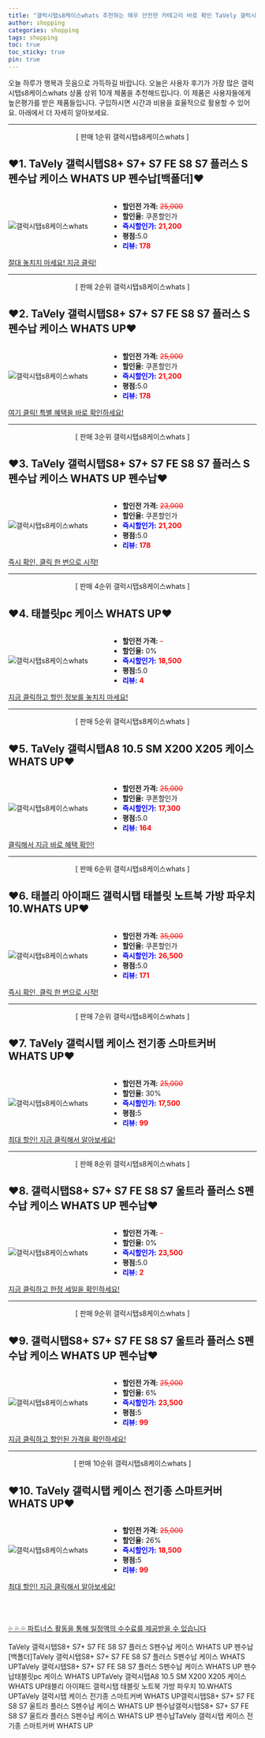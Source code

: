 ```yaml
---
title: "갤럭시탭s8케이스whats 추천하는 매우 안전한 카테고리 바로 확인 TaVely 갤럭시탭S8+ S7+ S7 FE"
author: shopping
categories: shopping
tags: shopping
toc: true
toc_sticky: true
pin: true
---
```

오늘 하루가 행복과 웃음으로 가득하길 바랍니다. 오늘은 사용자 후기가 가장 많은 갤럭시탭s8케이스whats 상품 상위 10개 제품을 추천해드립니다. 이 제품은 사용자들에게 높은평가를 받은 제품들입니다. 구입하시면 시간과 비용을 효율적으로 활용할 수 있어요. 아래에서 더 자세히 알아보세요.

---
<p class="toplist" style="margin: 0 auto; display: block; width: fit-content;">[ 판매 1순위 갤럭시탭s8케이스whats ]</p>

<h2><strong>❤️1. TaVely 갤럭시탭S8+ S7+ S7 FE S8 S7 플러스 S펜수납 케이스 WHATS UP 펜수납[백폴더]❤️</strong></h2>

<div style="display: flex; align-items: center;">
    <div style="flex: 0.4;">
        <img src="https://thumbnail8.coupangcdn.com/thumbnails/remote/230x230ex/image/vendor_inventory/dcdf/b769867caaea1342d595cc340e5c47af1da7a88afa5437934e34fcc8f432.jpg" alt="갤럭시탭s8케이스whats" style="max-width: 100%;">
    </div>
    <div style="flex: 0.6; margin-left: 10px;">
        <ul>
            <li><strong>할인전 가격:</strong> <del style="color: red;">25,000</del></li>
            <li><strong>할인율:</strong> 쿠폰할인가</li>
            <li><span style='color:blue'><strong>즉시할인가:</strong></span> <span style='color:red'><strong>21,200</strong></span></li>
            <li><strong>평점:</strong>5.0</li>
            <li><span style='color:blue'><strong>리뷰:</strong></span> <span style='color:red'><strong>178</strong></span></li>
        </ul>
    </div>
</div>
<div class="center">
    <a href="https://William4Davisa.github.io?lptag=AF9450613&subid=githubio&pageKey=7339734530&traceid=V0-153&itemId=19887738536&vendorItemId=86988097876" class="myButton">
        절대 놓치지 마세요! 지금 클릭!
    </a>
</div>


---
<p class="toplist" style="margin: 0 auto; display: block; width: fit-content;">[ 판매 2순위 갤럭시탭s8케이스whats ]</p>

<h2><strong>❤️2. TaVely 갤럭시탭S8+ S7+ S7 FE S8 S7 플러스 S펜수납 케이스 WHATS UP❤️</strong></h2>

<div style="display: flex; align-items: center;">
    <div style="flex: 0.4;">
        <img src="https://thumbnail9.coupangcdn.com/thumbnails/remote/230x230ex/image/vendor_inventory/0030/5ded1eba304443a1a6c7493989181498c08809cee1c76f600dae00c8f72e.jpg" alt="갤럭시탭s8케이스whats" style="max-width: 100%;">
    </div>
    <div style="flex: 0.6; margin-left: 10px;">
        <ul>
            <li><strong>할인전 가격:</strong> <del style="color: red;">25,000</del></li>
            <li><strong>할인율:</strong> 쿠폰할인가</li>
            <li><span style='color:blue'><strong>즉시할인가:</strong></span> <span style='color:red'><strong>21,200</strong></span></li>
            <li><strong>평점:</strong>5.0</li>
            <li><span style='color:blue'><strong>리뷰:</strong></span> <span style='color:red'><strong>178</strong></span></li>
        </ul>
    </div>
</div>
<div class="center">
    <a href="https://William4Davisa.github.io?lptag=AF9450613&subid=githubio&pageKey=7339734530&traceid=V0-153&itemId=18862046896&vendorItemId=5457007784" class="myButton">
        여기 클릭! 특별 혜택을 바로 확인하세요!
    </a>
</div>


---
<p class="toplist" style="margin: 0 auto; display: block; width: fit-content;">[ 판매 3순위 갤럭시탭s8케이스whats ]</p>

<h2><strong>❤️3. TaVely 갤럭시탭S8+ S7+ S7 FE S8 S7 플러스 S펜수납 케이스 WHATS UP 펜수납❤️</strong></h2>

<div style="display: flex; align-items: center;">
    <div style="flex: 0.4;">
        <img src="https://thumbnail9.coupangcdn.com/thumbnails/remote/230x230ex/image/vendor_inventory/0030/5ded1eba304443a1a6c7493989181498c08809cee1c76f600dae00c8f72e.jpg" alt="갤럭시탭s8케이스whats" style="max-width: 100%;">
    </div>
    <div style="flex: 0.6; margin-left: 10px;">
        <ul>
            <li><strong>할인전 가격:</strong> <del style="color: red;">23,000</del></li>
            <li><strong>할인율:</strong> 쿠폰할인가</li>
            <li><span style='color:blue'><strong>즉시할인가:</strong></span> <span style='color:red'><strong>21,200</strong></span></li>
            <li><strong>평점:</strong>5.0</li>
            <li><span style='color:blue'><strong>리뷰:</strong></span> <span style='color:red'><strong>178</strong></span></li>
        </ul>
    </div>
</div>
<div class="center">
    <a href="https://William4Davisa.github.io?lptag=AF9450613&subid=githubio&pageKey=7339734530&traceid=V0-153&itemId=18862046930&vendorItemId=5457007947" class="myButton">
        즉시 확인, 클릭 한 번으로 시작!
    </a>
</div>


---
<p class="toplist" style="margin: 0 auto; display: block; width: fit-content;">[ 판매 4순위 갤럭시탭s8케이스whats ]</p>

<h2><strong>❤️4. 태블릿pc 케이스 WHATS UP❤️</strong></h2>

<div style="display: flex; align-items: center;">
    <div style="flex: 0.4;">
        <img src="https://thumbnail6.coupangcdn.com/thumbnails/remote/230x230ex/image/vendor_inventory/7743/c8b192934c0ef4ba081a77c70b5b027ac944587873d2f305bf45746d6533.jpg" alt="갤럭시탭s8케이스whats" style="max-width: 100%;">
    </div>
    <div style="flex: 0.6; margin-left: 10px;">
        <ul>
            <li><strong>할인전 가격:</strong> <del style="color: red;">-</del></li>
            <li><strong>할인율:</strong> 0%</li>
            <li><span style='color:blue'><strong>즉시할인가:</strong></span> <span style='color:red'><strong>18,500</strong></span></li>
            <li><strong>평점:</strong>5.0</li>
            <li><span style='color:blue'><strong>리뷰:</strong></span> <span style='color:red'><strong>4</strong></span></li>
        </ul>
    </div>
</div>
<div class="center">
    <a href="https://William4Davisa.github.io?lptag=AF9450613&subid=githubio&pageKey=7009720062&traceid=V0-153&itemId=17220994476&vendorItemId=84392815960" class="myButton">
        지금 클릭하고 할인 정보를 놓치지 마세요!
    </a>
</div>


---
<p class="toplist" style="margin: 0 auto; display: block; width: fit-content;">[ 판매 5순위 갤럭시탭s8케이스whats ]</p>

<h2><strong>❤️5. TaVely 갤럭시탭A8 10.5 SM X200 X205 케이스 WHATS UP❤️</strong></h2>

<div style="display: flex; align-items: center;">
    <div style="flex: 0.4;">
        <img src="https://thumbnail8.coupangcdn.com/thumbnails/remote/230x230ex/image/vendor_inventory/0ba9/b67bf9ca7b5bd5ced64e06c87524be88809deec5306c0f48ac7a33e6bec5.jpg" alt="갤럭시탭s8케이스whats" style="max-width: 100%;">
    </div>
    <div style="flex: 0.6; margin-left: 10px;">
        <ul>
            <li><strong>할인전 가격:</strong> <del style="color: red;">25,000</del></li>
            <li><strong>할인율:</strong> 쿠폰할인가</li>
            <li><span style='color:blue'><strong>즉시할인가:</strong></span> <span style='color:red'><strong>17,300</strong></span></li>
            <li><strong>평점:</strong>5.0</li>
            <li><span style='color:blue'><strong>리뷰:</strong></span> <span style='color:red'><strong>164</strong></span></li>
        </ul>
    </div>
</div>
<div class="center">
    <a href="https://William4Davisa.github.io?lptag=AF9450613&subid=githubio&pageKey=6422697347&traceid=V0-153&itemId=13825605230&vendorItemId=81075813153" class="myButton">
        클릭해서 지금 바로 혜택 확인!
    </a>
</div>


---
<p class="toplist" style="margin: 0 auto; display: block; width: fit-content;">[ 판매 6순위 갤럭시탭s8케이스whats ]</p>

<h2><strong>❤️6. 태블리 아이패드 갤럭시탭 태블릿 노트북 가방 파우치 10.WHATS UP❤️</strong></h2>

<div style="display: flex; align-items: center;">
    <div style="flex: 0.4;">
        <img src="https://thumbnail8.coupangcdn.com/thumbnails/remote/230x230ex/image/vendor_inventory/8fcc/0007109970a5147baf48883bf201d642092ac1557519e9ef6b7d75d0ea18.jpg" alt="갤럭시탭s8케이스whats" style="max-width: 100%;">
    </div>
    <div style="flex: 0.6; margin-left: 10px;">
        <ul>
            <li><strong>할인전 가격:</strong> <del style="color: red;">35,000</del></li>
            <li><strong>할인율:</strong> 쿠폰할인가</li>
            <li><span style='color:blue'><strong>즉시할인가:</strong></span> <span style='color:red'><strong>26,500</strong></span></li>
            <li><strong>평점:</strong>5.0</li>
            <li><span style='color:blue'><strong>리뷰:</strong></span> <span style='color:red'><strong>171</strong></span></li>
        </ul>
    </div>
</div>
<div class="center">
    <a href="https://William4Davisa.github.io?lptag=AF9450613&subid=githubio&pageKey=7319627042&traceid=V0-153&itemId=18770589488&vendorItemId=85576583581" class="myButton">
        즉시 확인, 클릭 한 번으로 시작!
    </a>
</div>


---
<p class="toplist" style="margin: 0 auto; display: block; width: fit-content;">[ 판매 7순위 갤럭시탭s8케이스whats ]</p>

<h2><strong>❤️7. TaVely 갤럭시탭 케이스 전기종 스마트커버 WHATS UP❤️</strong></h2>

<div style="display: flex; align-items: center;">
    <div style="flex: 0.4;">
        <img src="https://thumbnail6.coupangcdn.com/thumbnails/remote/230x230ex/image/vendor_inventory/7743/c8b192934c0ef4ba081a77c70b5b027ac944587873d2f305bf45746d6533.jpg" alt="갤럭시탭s8케이스whats" style="max-width: 100%;">
    </div>
    <div style="flex: 0.6; margin-left: 10px;">
        <ul>
            <li><strong>할인전 가격:</strong> <del style="color: red;">25,000</del></li>
            <li><strong>할인율:</strong> 30%</li>
            <li><span style='color:blue'><strong>즉시할인가:</strong></span> <span style='color:red'><strong>17,500</strong></span></li>
            <li><strong>평점:</strong>5</li>
            <li><span style='color:blue'><strong>리뷰:</strong></span> <span style='color:red'><strong>99</strong></span></li>
        </ul>
    </div>
</div>
<div class="center">
    <a href="https://William4Davisa.github.io?lptag=AF9450613&subid=githubio&pageKey=7030582418&traceid=V0-153&itemId=17349243614&vendorItemId=84335180298" class="myButton">
        최대 할인! 지금 클릭해서 알아보세요!
    </a>
</div>


---
<p class="toplist" style="margin: 0 auto; display: block; width: fit-content;">[ 판매 8순위 갤럭시탭s8케이스whats ]</p>

<h2><strong>❤️8. 갤럭시탭S8+ S7+ S7 FE S8 S7 울트라 플러스 S펜수납 케이스 WHATS UP 펜수납❤️</strong></h2>

<div style="display: flex; align-items: center;">
    <div style="flex: 0.4;">
        <img src="https://thumbnail10.coupangcdn.com/thumbnails/remote/230x230ex/image/vendor_inventory/c77a/8900f81a83c231001127a827c2be62454698f37c0c0e792a99475e47d7d0.jpg" alt="갤럭시탭s8케이스whats" style="max-width: 100%;">
    </div>
    <div style="flex: 0.6; margin-left: 10px;">
        <ul>
            <li><strong>할인전 가격:</strong> <del style="color: red;">-</del></li>
            <li><strong>할인율:</strong> 0%</li>
            <li><span style='color:blue'><strong>즉시할인가:</strong></span> <span style='color:red'><strong>23,500</strong></span></li>
            <li><strong>평점:</strong>5.0</li>
            <li><span style='color:blue'><strong>리뷰:</strong></span> <span style='color:red'><strong>2</strong></span></li>
        </ul>
    </div>
</div>
<div class="center">
    <a href="https://William4Davisa.github.io?lptag=AF9450613&subid=githubio&pageKey=7310997124&traceid=V0-153&itemId=18729520719&vendorItemId=85907127271" class="myButton">
        지금 클릭하고 한정 세일을 확인하세요!
    </a>
</div>


---
<p class="toplist" style="margin: 0 auto; display: block; width: fit-content;">[ 판매 9순위 갤럭시탭s8케이스whats ]</p>

<h2><strong>❤️9. 갤럭시탭S8+ S7+ S7 FE S8 S7 울트라 플러스 S펜수납 케이스 WHATS UP 펜수납❤️</strong></h2>

<div style="display: flex; align-items: center;">
    <div style="flex: 0.4;">
        <img src="https://thumbnail10.coupangcdn.com/thumbnails/remote/230x230ex/image/vendor_inventory/c77a/8900f81a83c231001127a827c2be62454698f37c0c0e792a99475e47d7d0.jpg" alt="갤럭시탭s8케이스whats" style="max-width: 100%;">
    </div>
    <div style="flex: 0.6; margin-left: 10px;">
        <ul>
            <li><strong>할인전 가격:</strong> <del style="color: red;">25,000</del></li>
            <li><strong>할인율:</strong> 6%</li>
            <li><span style='color:blue'><strong>즉시할인가:</strong></span> <span style='color:red'><strong>23,500</strong></span></li>
            <li><strong>평점:</strong>5</li>
            <li><span style='color:blue'><strong>리뷰:</strong></span> <span style='color:red'><strong>99</strong></span></li>
        </ul>
    </div>
</div>
<div class="center">
    <a href="https://William4Davisa.github.io?lptag=AF9450613&subid=githubio&pageKey=7320770562&traceid=V0-153&itemId=18775613303&vendorItemId=85907127279" class="myButton">
        지금 클릭하고 할인된 가격을 확인하세요!
    </a>
</div>


---
<p class="toplist" style="margin: 0 auto; display: block; width: fit-content;">[ 판매 10순위 갤럭시탭s8케이스whats ]</p>

<h2><strong>❤️10. TaVely 갤럭시탭 케이스 전기종 스마트커버 WHATS UP❤️</strong></h2>

<div style="display: flex; align-items: center;">
    <div style="flex: 0.4;">
        <img src="https://thumbnail6.coupangcdn.com/thumbnails/remote/230x230ex/image/vendor_inventory/7743/c8b192934c0ef4ba081a77c70b5b027ac944587873d2f305bf45746d6533.jpg" alt="갤럭시탭s8케이스whats" style="max-width: 100%;">
    </div>
    <div style="flex: 0.6; margin-left: 10px;">
        <ul>
            <li><strong>할인전 가격:</strong> <del style="color: red;">25,000</del></li>
            <li><strong>할인율:</strong> 26%</li>
            <li><span style='color:blue'><strong>즉시할인가:</strong></span> <span style='color:red'><strong>18,500</strong></span></li>
            <li><strong>평점:</strong>5</li>
            <li><span style='color:blue'><strong>리뷰:</strong></span> <span style='color:red'><strong>99</strong></span></li>
        </ul>
    </div>
</div>
<div class="center">
    <a href="https://William4Davisa.github.io?lptag=AF9450613&subid=githubio&pageKey=7138799746&traceid=V0-153&itemId=17918816503&vendorItemId=85081436022" class="myButton">
        최대 할인! 지금 클릭해서 알아보세요!
    </a>
</div>

<br><br><br>[💦 💦 💦 파트너스 활동을 통해 일정액의 수수료를 제공받을 수 있습니다](https://link.coupang.com/a/bcpT2c)<br><br>TaVely 갤럭시탭S8+ S7+ S7 FE S8 S7 플러스 S펜수납 케이스 WHATS UP 펜수납[백폴더]TaVely 갤럭시탭S8+ S7+ S7 FE S8 S7 플러스 S펜수납 케이스 WHATS UPTaVely 갤럭시탭S8+ S7+ S7 FE S8 S7 플러스 S펜수납 케이스 WHATS UP 펜수납태블릿pc 케이스 WHATS UPTaVely 갤럭시탭A8 10.5 SM X200 X205 케이스 WHATS UP태블리 아이패드 갤럭시탭 태블릿 노트북 가방 파우치 10.WHATS UPTaVely 갤럭시탭 케이스 전기종 스마트커버 WHATS UP갤럭시탭S8+ S7+ S7 FE S8 S7 울트라 플러스 S펜수납 케이스 WHATS UP 펜수납갤럭시탭S8+ S7+ S7 FE S8 S7 울트라 플러스 S펜수납 케이스 WHATS UP 펜수납TaVely 갤럭시탭 케이스 전기종 스마트커버 WHATS UP